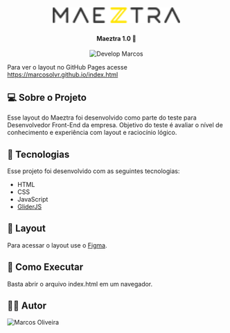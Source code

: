 <h1 align="center">
    <img alt="NextLevelWeek" title="#NextLevelWeek" src="./assets/images/logo.svg" />
</h1>

<h4 align="center"> 
	Maeztra 1.0 🚀
</h4>
<p align="center">
    <img alt="Develop Marcos" src="https://img.shields.io/badge/develop-marcosolvr-%2304D361">
</p>

Para ver o layout no GitHub Pages acesse https://marcosolvr.github.io/index.html

## 💻 Sobre o Projeto

Esse layout do Maeztra foi desenvolvido como parte do teste para Desenvolvedor Front-End da empresa. Objetivo do teste é avaliar o nível de conhecimento e experiência com layout e raciocínio lógico.

## 🔨 Tecnologias

Esse projeto foi desenvolvido com as seguintes tecnologias:

- HTML
- CSS
- JavaScript
- [GliderJS][gliderjs]

## 🔖 Layout

Para acessar o layout use o [Figma](https://www.figma.com/file/3RqPfS5PW9whbQNCTTaoqA/%5B2020-09%5D-MZ---Layout-Teste-de-vagas-para-time-de-Devs).

## 🚀 Como Executar

Basta abrir o arquivo index.html em um navegador.

## 👨‍💻 Autor

![Marcos Oliveira](https://avatars2.githubusercontent.com/u/32722681?v=3&s=150)

[gliderjs]: https://nickpiscitelli.github.io/Glider.js/
